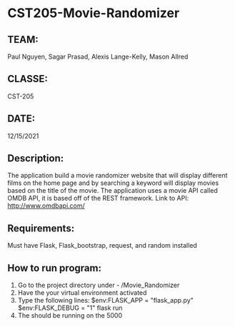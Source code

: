 # CST205-Movie-Randomizer

## TEAM: 
Paul Nguyen, Sagar Prasad, Alexis Lange-Kelly, Mason Allred

## CLASSE: 
CST-205 

## DATE:
12/15/2021 

## Description: 
The application build a movie randomizer website that will display different films on the home page and by searching a keyword will display movies based on the title of the movie. The application uses a movie API called OMDB API, it is based off of the REST framework. Link to API: http://www.omdbapi.com/

## Requirements: 
Must have Flask, Flask_bootstrap, request, and random installed

## How to run program: 
1. Go to the project directory under - /Movie_Randomizer
2. Have the your virtual environment activated
3. Type the following lines: $env:FLASK_APP = "flask_app.py"
                             $env:FLASK_DEBUG = "1"
                             flask run
4. The should be running on the 5000
